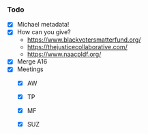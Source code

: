 ### Todo

- [x] Michael metadata!
- [x] How can you give?
  - https://www.blackvotersmatterfund.org/
  - https://thejusticecollaborative.com/
  - https://www.naacpldf.org/
- [x] Merge A16
- [x] Meetings
  - [x] AW
  - [x] TP
  - [x] MF
  - [x] SUZ
  
